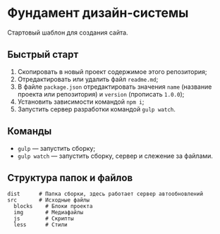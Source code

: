 # Фундамент дизайн-системы

Стартовый шаблон для создания сайта.

## Быстрый старт

1. Скопировать в новый проект содержимое этого репозитория;
2. Отредактировать или удалить файл `readme.md`;
3. В файле `package.json` отредактировать значения `name` (название проекта или репозитория) и `version` (прописать `1.0.0`);
4. Установить зависимости командой `npm i`;
5. Запустить сервер разработки командой `gulp watch`.

## Команды

* `gulp` — запустить сборку;
* `gulp watch` — запустить сборку, сервер и слежение за файлами.

## Структура папок и файлов

```
dist      # Папка сборки, здесь работает сервер автообновлений 
src       # Исходные файлы
  blocks    # Блоки проекта
  img       # Медиафайлы
  js        # Скрипты
  less      # Стили
```
